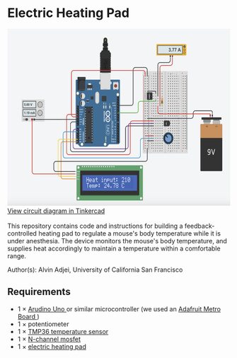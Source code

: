 # Electric Heating Pad
<img src="Heating Pad Circuit.png" width="600" height="400">
<a href="https://www.tinkercad.com/things/876OW5vUT7l-mouse-heating-pad-potentiometer">View circuit diagram in Tinkercad</a>
<br><br/>
This repository contains code and instructions for building a feedback-controlled heating pad to regulate a mouse's body temperature while 
it is under anesthesia. The device monitors the mouse's body temperature, and supplies heat accordingly to maintain a temperature within a comfortable range.

Author(s): Alvin Adjei, University of California San Francisco

## Requirements
- 1 $\times$
  <a href="https://store.arduino.cc/products/arduino-uno-rev3?srsltid=AfmBOophdIvm8RfX5799wr4zovlr1sxV1jH-H7QClWuCym0v6gZN2AgC">
    Arudino Uno
  </a>
  or similar microcontroller (we used an
  <a href="https://www.adafruit.com/product/2488">
    Adafruit Metro Board
  </a>)
- 1 $\times$ potentiometer
- 1 $\times$
  <a href="https://www.adafruit.com/product/165">
    TMP36 temperature sensor
  </a>
- 1 $\times$
  <a href="https://www.adafruit.com/product/355">
    N-channel mosfet
  </a>
- 1 $\times$
  <a href="https://learn.adafruit.com/make-it-hot-or-cold/make-it-hot">
    electric heating pad
  </a>
